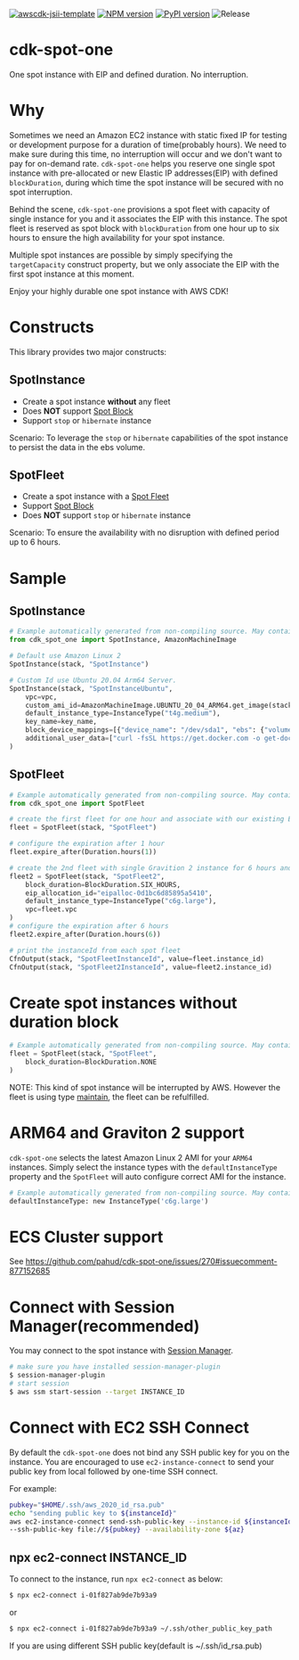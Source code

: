 [![awscdk-jsii-template](https://img.shields.io/badge/built%20with-awscdk--jsii--template-blue)](https://github.com/pahud/awscdk-jsii-template)
[![NPM version](https://badge.fury.io/js/cdk-spot-one.svg)](https://badge.fury.io/js/cdk-spot-one)
[![PyPI version](https://badge.fury.io/py/cdk-spot-one.svg)](https://badge.fury.io/py/cdk-spot-one)
![Release](https://github.com/pahud/cdk-spot-one/workflows/Release/badge.svg)

# cdk-spot-one

One spot instance with EIP and defined duration. No interruption.

# Why

Sometimes we need an Amazon EC2 instance with static fixed IP for testing or development purpose for a duration of
time(probably hours). We need to make sure during this time, no interruption will occur and we don't want to pay
for on-demand rate. `cdk-spot-one` helps you reserve one single spot instance with pre-allocated or new
Elastic IP addresses(EIP) with defined `blockDuration`, during which time the spot instance will be secured with no spot interruption.

Behind the scene, `cdk-spot-one` provisions a spot fleet with capacity of single instance for you and it associates the EIP with this instance. The spot fleet is reserved as spot block with `blockDuration` from one hour up to six hours to ensure the high availability for your spot instance.

Multiple spot instances are possible by simply specifying the `targetCapacity` construct property, but we only associate the EIP with the first spot instance at this moment.

Enjoy your highly durable one spot instance with AWS CDK!

# Constructs

This library provides two major constructs:

## SpotInstance

* Create a spot instance **without** any fleet
* Does **NOT** support [Spot Block](https://docs.aws.amazon.com/AWSEC2/latest/UserGuide/spot-requests.html#fixed-duration-spot-instances)
* Support `stop` or `hibernate` instance

Scenario: To leverage the `stop` or `hibernate` capabilities of the spot instance to persist the data in the ebs volume.

## SpotFleet

* Create a spot instance with a [Spot Fleet](https://docs.aws.amazon.com/AWSEC2/latest/UserGuide/spot-fleet.html)
* Support [Spot Block](https://docs.aws.amazon.com/AWSEC2/latest/UserGuide/spot-requests.html#fixed-duration-spot-instances)
* Does **NOT** support `stop` or `hibernate` instance

Scenario: To ensure the availability with no disruption with defined period up to 6 hours.

# Sample

## SpotInstance

```python
# Example automatically generated from non-compiling source. May contain errors.
from cdk_spot_one import SpotInstance, AmazonMachineImage

# Default use Amazon Linux 2
SpotInstance(stack, "SpotInstance")

# Custom Id use Ubuntu 20.04 Arm64 Server.
SpotInstance(stack, "SpotInstanceUbuntu",
    vpc=vpc,
    custom_ami_id=AmazonMachineImage.UBUNTU_20_04_ARM64.get_image(stack).image_id,
    default_instance_type=InstanceType("t4g.medium"),
    key_name=key_name,
    block_device_mappings=[{"device_name": "/dev/sda1", "ebs": {"volume_size": 20}}],
    additional_user_data=["curl -fsSL https://get.docker.com -o get-docker.sh", "sudo sh get-docker.sh"]
)
```

## SpotFleet

```python
# Example automatically generated from non-compiling source. May contain errors.
from cdk_spot_one import SpotFleet

# create the first fleet for one hour and associate with our existing EIP
fleet = SpotFleet(stack, "SpotFleet")

# configure the expiration after 1 hour
fleet.expire_after(Duration.hours(1))

# create the 2nd fleet with single Gravition 2 instance for 6 hours and associate with new EIP
fleet2 = SpotFleet(stack, "SpotFleet2",
    block_duration=BlockDuration.SIX_HOURS,
    eip_allocation_id="eipalloc-0d1bc6d85895a5410",
    default_instance_type=InstanceType("c6g.large"),
    vpc=fleet.vpc
)
# configure the expiration after 6 hours
fleet2.expire_after(Duration.hours(6))

# print the instanceId from each spot fleet
CfnOutput(stack, "SpotFleetInstanceId", value=fleet.instance_id)
CfnOutput(stack, "SpotFleet2InstanceId", value=fleet2.instance_id)
```

# Create spot instances without duration block

```python
# Example automatically generated from non-compiling source. May contain errors.
fleet = SpotFleet(stack, "SpotFleet",
    block_duration=BlockDuration.NONE
)
```

NOTE: This kind of spot instance will be interrupted by AWS. However the fleet is using type [maintain](https://docs.aws.amazon.com/AWSEC2/latest/UserGuide/spot-fleet.html#spot-fleet-allocation-strategy), the fleet can be refulfilled.

# ARM64 and Graviton 2 support

`cdk-spot-one` selects the latest Amazon Linux 2 AMI for your `ARM64` instances. Simply select the instance types with the `defaultInstanceType` property and the `SpotFleet` will auto configure correct AMI for the instance.

```python
# Example automatically generated from non-compiling source. May contain errors.
defaultInstanceType: new InstanceType('c6g.large')
```

# ECS Cluster support

See https://github.com/pahud/cdk-spot-one/issues/270#issuecomment-877152685

# Connect with Session Manager(recommended)

You may connect to the spot instance with [Session Manager](https://docs.aws.amazon.com/systems-manager/latest/userguide/session-manager-working-with-sessions-start.html).

```sh
# make sure you have installed session-manager-plugin
$ session-manager-plugin
# start session
$ aws ssm start-session --target INSTANCE_ID
```

# Connect with EC2 SSH Connect

By default the `cdk-spot-one` does not bind any SSH public key for you on the instance. You are encouraged to use `ec2-instance-connect` to send your public key from local followed by one-time SSH connect.

For example:

```sh
pubkey="$HOME/.ssh/aws_2020_id_rsa.pub"
echo "sending public key to ${instanceId}"
aws ec2-instance-connect send-ssh-public-key --instance-id ${instanceId} --instance-os-user ec2-user \
--ssh-public-key file://${pubkey} --availability-zone ${az}
```

## npx ec2-connect INSTANCE_ID

To connect to the instance, run `npx ec2-connect` as below:

```sh
$ npx ec2-connect i-01f827ab9de7b93a9
```

or

```sh
$ npx ec2-connect i-01f827ab9de7b93a9 ~/.ssh/other_public_key_path
```

If you are using different SSH public key(default is ~/.ssh/id_rsa.pub)
